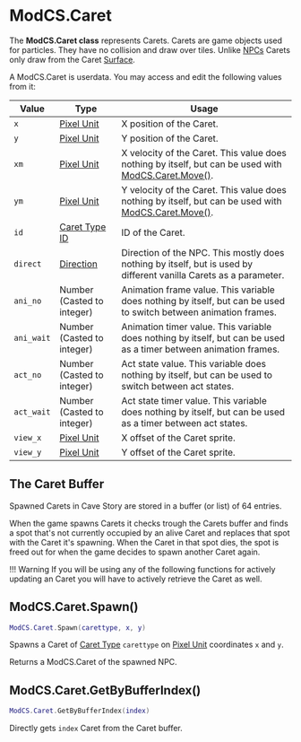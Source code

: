 # ModCS.Caret

The **ModCS.Caret class** represents Carets. Carets are game objects used for particles. They have no collision and draw over tiles. Unlike [NPCs](/api/objects/npc/) Carets only draw from the Caret [Surface](/api/drawing/surface/).

A ModCS.Caret is userdata. You may access and edit the following values from it:

| Value           | Type                                 | Usage                                                        |
| --------------- | ------------------------------------ | ------------------------------------------------------------ |
| `x`             | [Pixel Unit](/api/objects/pixel/)    | X position of the Caret.                                   |
| `y`             | [Pixel Unit](/api/objects/pixel/)    | Y position of the Caret.               |
| `xm`            | [Pixel Unit](/api/objects/pixel/)    | X velocity of the Caret. This value does nothing by itself, but can be used with [ModCS.Caret.Move()](/api/objects/caret/functions/#modcscaretmove). |
| `ym`            | [Pixel Unit](/api/objects/pixel/)    | Y velocity of the Caret. This value does nothing by itself, but can be used with [ModCS.Caret.Move()](/api/objects/caret/functions/#modcscaretmove). |
| `id`            | [Caret Type ID](/api/objects/caret/id/) | ID of the Caret.                                           |
| `direct`        | [Direction](/api/objects/direction/) | Direction of the NPC. This mostly does nothing by itself, but is used by different vanilla Carets as a parameter. |
| `ani_no`        | Number (Casted to integer)           | Animation frame value. This variable does nothing by itself, but can be used to switch between animation frames. |
| `ani_wait`      | Number (Casted to integer)           | Animation timer value. This variable does nothing by itself, but can be used as a timer between animation frames. |
| `act_no`        | Number (Casted to integer)           | Act state value. This variable does nothing by itself, but can be used to switch between act states. |
| `act_wait`      | Number (Casted to integer)           | Act state timer value. This variable does nothing by itself, but can be used as a timer between act states. |
| `view_x` | [Pixel Unit](/api/objects/pixel/) | X offset of the Caret sprite. |
| `view_y` | [Pixel Unit](/api/objects/pixel/) | Y offset of the Caret sprite. |

## The Caret Buffer
Spawned Carets in Cave Story are stored in a buffer (or list) of 64 entries.

When the game spawns Carets it checks trough the Carets buffer and finds a spot that's not currently occupied by an alive Caret and replaces that spot with the Caret it's spawning. When the Caret in that spot dies, the spot is freed out for when the game decides to spawn another Caret again.

!!! Warning
	If you will be using any of the following functions for actively updating an Caret you will have to actively retrieve the Caret as well.

## ModCS.Caret.Spawn()

```lua
ModCS.Caret.Spawn(carettype, x, y)
```

Spawns a Caret of [Caret Type](/api/objects/caret/id/) `carettype` on [Pixel Unit](/api/objects/pixel/) coordinates `x` and `y`. 

Returns a ModCS.Caret of the spawned NPC. 

## ModCS.Caret.GetByBufferIndex()

```lua
ModCS.Caret.GetByBufferIndex(index)
```

Directly gets `index` Caret from the Caret buffer.